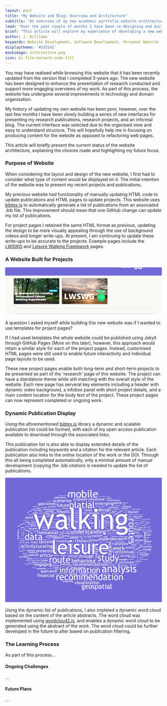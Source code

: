 ```yaml
---
layout: post
title: "My Website and Blog: Overview and Architecture"
subtitle: "An overview of my new academic portfolio website architecture, explaining the design considerations and organisation."
lead: "Over the past couple of months I have been re-designing and building a new online portfolio for my work. This article will explore my design choices and experience in developing jwilliams.science."
brief: "This article will explore my experience of developing a new website for use as my main portfolio of work. My previous website had been developed and not updated for roughly three years and the new website will support enhanced project and blog-based updates. This article shares a few thoughts about my experiences in designing the new online presence."
author: J. Williams
keywords: Website Development, Software Development, Personal Website
displaytheme: '#2d3142'
maskimage: architecture.png
icon: bi-file-earmark-code-fill
---
```

You may have realised while browsing this website that it has been recently updated from the version that I completed 3-years ago. The new website has been designed to enhance the presentation of research conducted and support more engaging overviews of my work. As part of this process, the website has undergone several improvements in technology and domain organisation.

My history of updating my own website has been poor, however, over the last few months I have been slowly building a series of new interfaces for presenting my research publications, research projects, and an informal blog. The current interface was selected due to the organised view and easy to understand structure. This will hopefully help me in focusing on producing content for the website as opposed to refactoring web pages. 

This article will briefly present the current status of the website architecture, explaining the choices made and highlighting my future focus.

### Purpose of Website

When considering the layout and design of the new website, I first had to consider what type of content would be displayed on it. The initial intention of the website was to present my recent projects and publications. 

My previous website had functionality of manually updating HTML code to update publications and HTML pages to update projects. This website uses [bibtex.js](https://github.com/pcooksey/bibtex-js) to automatically generate a list of publications from an associated .bib file. This improvement should mean that one GitHub change can update my list of publications. 

For project pages I retained the same HTML format as previous, updating the design to be more visually appealing through the use of background videos and longer write-ups. At present, I am continuing to update these write-ups to be accurate to the projects. Example pages include the [LWSWG](https://jwilliams.science/research/lwswg.html) and [Leisure Walking Framework](https://jwilliams.science/research/LeisureWalkingFramework.html) pages. 

### A Website Built for Projects

![Screenshot of the project pages layout showing the Leisure Walking Framework and LWSWG project pages.](../images/posts/2024-10-12/projects.png)

A question I asked myself while building this new website was if I wanted to use templates for project pages? 

If I had used templates the whole website could be published using Jekyll through GitHub Pages (More on this later), however, this approach would retain a similar style for each of the project pages. Instead, customised HTML pages were still used to enable future interactivity and individual page layouts to be used. 

These new project pages enable both long-term and short-term projects to be presented as part of the 'research' page of this website. The project can have a standalone theme while still matching with the overall style of the website. Each new page has serveral key elements including a header with dynamic video background, a infobox panel with short project details, and a main content location for the body text of the project. These project pages can now represent completed or ongoing work. 

### Dynamic Publication Display

Using the aforementioned [bibtex.js](https://github.com/pcooksey/bibtex-js) library a dynamic and scalable publication list could be formed, with each of my open access publication available to download through the associated links. 

This publication list is also able to display extended details of the publication including keywords and a citation for the relevant article. Each publication also links to the online location of the work or the DOI. Through this all being completed automatically, only a minimal amount of manual development (copying the .bib citation) is needed to update the list of publications. 

![Screenshot of the project pages layout showing the Leisure Walking Framework and LWSWG project pages.](../images/posts/2024-10-12/wordcloud.png)

Using the dynamic list of publications, I also impleted a dynamic word cloud based on the content of the article abstracts. The word cloud was implemented using [wordcloud2.js](https://github.com/timdream/wordcloud2.js/), and enables a dynamic word cloud to be generated using the abstract of the work. The word cloud could be further developed in the future to alter based on publication filtering.

### The Learning Process

As part of this process...

#### Ongoing Challenges

...

#### Future Plans

...

